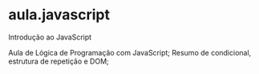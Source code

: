 # aula.javascript
Introdução ao JavaScript

Aula de Lógica de Programação com JavaScript;
Resumo de condicional, estrutura de repetição e DOM;
